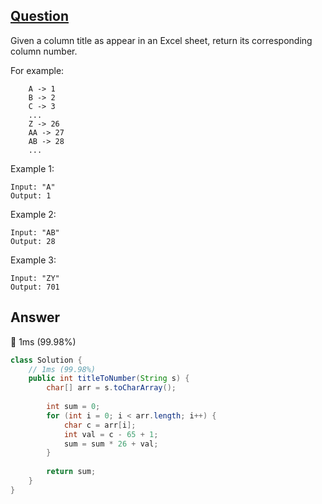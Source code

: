 ## [Question](https://leetcode.com/problems/excel-sheet-column-number/)

Given a column title as appear in an Excel sheet, return its corresponding column number.

For example:
```
    A -> 1
    B -> 2
    C -> 3
    ...
    Z -> 26
    AA -> 27
    AB -> 28 
    ...
```

Example 1:
```
Input: "A"
Output: 1
```
Example 2:
```
Input: "AB"
Output: 28
```
Example 3:
```
Input: "ZY"
Output: 701
```
## Answer
:rocket: 1ms (99.98%)
```java
class Solution {
    // 1ms (99.98%)
    public int titleToNumber(String s) {
        char[] arr = s.toCharArray();
        
        int sum = 0;
        for (int i = 0; i < arr.length; i++) {
            char c = arr[i];
            int val = c - 65 + 1;
            sum = sum * 26 + val;
        }
        
        return sum;
    }
}
```
